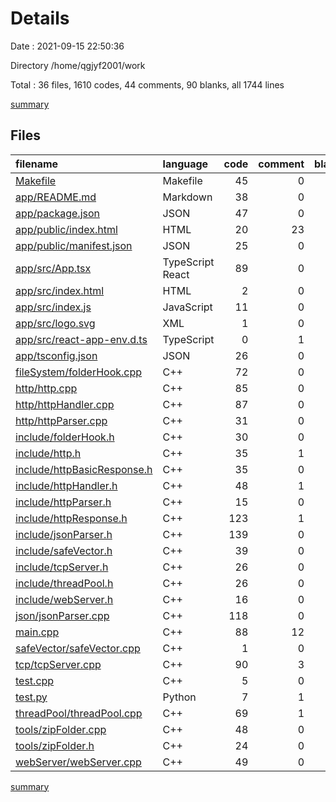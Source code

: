 # Details

Date : 2021-09-15 22:50:36

Directory /home/qgjyf2001/work

Total : 36 files,  1610 codes, 44 comments, 90 blanks, all 1744 lines

[summary](results.md)

## Files
| filename | language | code | comment | blank | total |
| :--- | :--- | ---: | ---: | ---: | ---: |
| [Makefile](/Makefile) | Makefile | 45 | 0 | 5 | 50 |
| [app/README.md](/app/README.md) | Markdown | 38 | 0 | 33 | 71 |
| [app/package.json](/app/package.json) | JSON | 47 | 0 | 1 | 48 |
| [app/public/index.html](/app/public/index.html) | HTML | 20 | 23 | 1 | 44 |
| [app/public/manifest.json](/app/public/manifest.json) | JSON | 25 | 0 | 1 | 26 |
| [app/src/App.tsx](/app/src/App.tsx) | TypeScript React | 89 | 0 | 4 | 93 |
| [app/src/index.html](/app/src/index.html) | HTML | 2 | 0 | 1 | 3 |
| [app/src/index.js](/app/src/index.js) | JavaScript | 11 | 0 | 3 | 14 |
| [app/src/logo.svg](/app/src/logo.svg) | XML | 1 | 0 | 0 | 1 |
| [app/src/react-app-env.d.ts](/app/src/react-app-env.d.ts) | TypeScript | 0 | 1 | 1 | 2 |
| [app/tsconfig.json](/app/tsconfig.json) | JSON | 26 | 0 | 1 | 27 |
| [fileSystem/folderHook.cpp](/fileSystem/folderHook.cpp) | C++ | 72 | 0 | 3 | 75 |
| [http/http.cpp](/http/http.cpp) | C++ | 85 | 0 | 2 | 87 |
| [http/httpHandler.cpp](/http/httpHandler.cpp) | C++ | 87 | 0 | 1 | 88 |
| [http/httpParser.cpp](/http/httpParser.cpp) | C++ | 31 | 0 | 0 | 31 |
| [include/folderHook.h](/include/folderHook.h) | C++ | 30 | 0 | 1 | 31 |
| [include/http.h](/include/http.h) | C++ | 35 | 1 | 3 | 39 |
| [include/httpBasicResponse.h](/include/httpBasicResponse.h) | C++ | 35 | 0 | 0 | 35 |
| [include/httpHandler.h](/include/httpHandler.h) | C++ | 48 | 1 | 1 | 50 |
| [include/httpParser.h](/include/httpParser.h) | C++ | 15 | 0 | 0 | 15 |
| [include/httpResponse.h](/include/httpResponse.h) | C++ | 123 | 1 | 3 | 127 |
| [include/jsonParser.h](/include/jsonParser.h) | C++ | 139 | 0 | 2 | 141 |
| [include/safeVector.h](/include/safeVector.h) | C++ | 39 | 0 | 1 | 40 |
| [include/tcpServer.h](/include/tcpServer.h) | C++ | 26 | 0 | 4 | 30 |
| [include/threadPool.h](/include/threadPool.h) | C++ | 26 | 0 | 0 | 26 |
| [include/webServer.h](/include/webServer.h) | C++ | 16 | 0 | 1 | 17 |
| [json/jsonParser.cpp](/json/jsonParser.cpp) | C++ | 118 | 0 | 0 | 118 |
| [main.cpp](/main.cpp) | C++ | 88 | 12 | 3 | 103 |
| [safeVector/safeVector.cpp](/safeVector/safeVector.cpp) | C++ | 1 | 0 | 0 | 1 |
| [tcp/tcpServer.cpp](/tcp/tcpServer.cpp) | C++ | 90 | 3 | 4 | 97 |
| [test.cpp](/test.cpp) | C++ | 5 | 0 | 3 | 8 |
| [test.py](/test.py) | Python | 7 | 1 | 1 | 9 |
| [threadPool/threadPool.cpp](/threadPool/threadPool.cpp) | C++ | 69 | 1 | 2 | 72 |
| [tools/zipFolder.cpp](/tools/zipFolder.cpp) | C++ | 48 | 0 | 1 | 49 |
| [tools/zipFolder.h](/tools/zipFolder.h) | C++ | 24 | 0 | 3 | 27 |
| [webServer/webServer.cpp](/webServer/webServer.cpp) | C++ | 49 | 0 | 0 | 49 |

[summary](results.md)
